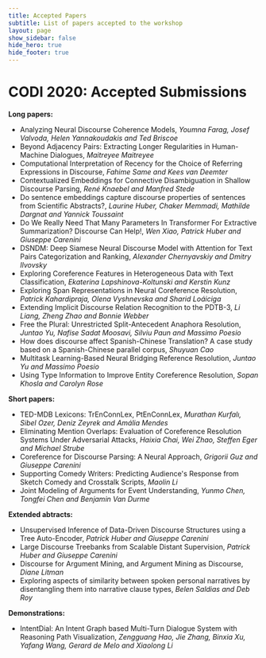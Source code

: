 ```yaml
---
title: Accepted Papers
subtitle: List of papers accepted to the workshop
layout: page
show_sidebar: false
hide_hero: true
hide_footer: true
---
```


# CODI 2020: Accepted Submissions

**Long papers:**
* Analyzing Neural Discourse Coherence Models,
   *Youmna Farag, Josef Valvoda, Helen Yannakoudakis and Ted Briscoe*
* Beyond Adjacency Pairs: Extracting Longer Regularities in Human-Machine Dialogues,
 	 *Maitreyee Maitreyee*
* Computational Interpretation of Recency for the Choice of Referring Expressions in Discourse,
 	*Fahime Same and Kees van Deemter*
* Contextualized Embeddings for Connective Disambiguation in Shallow Discourse Parsing,
 	*René Knaebel and Manfred Stede*
* Do sentence embeddings capture discourse properties of sentences from Scientific Abstracts?,
 	*Laurine Huber, Chaker Memmadi, Mathilde Dargnat and Yannick Toussaint*
* Do We Really Need That Many Parameters In Transformer For Extractive Summarization? Discourse Can Help!,
 	*Wen Xiao, Patrick Huber and Giuseppe Carenini*
* DSNDM: Deep Siamese Neural Discourse Model with Attention for Text Pairs Categorization and Ranking,
 	*Alexander Chernyavskiy and Dmitry Ilvovsky*
* Exploring Coreference Features in Heterogeneous Data with Text Classification,
 	*Ekaterina Lapshinova-Koltunski and Kerstin Kunz*
* Exploring Span Representations in Neural Coreference Resolution,
 	*Patrick Kahardipraja, Olena Vyshnevska and Sharid Loáiciga*
* Extending Implicit Discourse Relation Recognition to the PDTB-3,
 	*Li Liang, Zheng Zhao and Bonnie Webber*
* Free the Plural: Unrestricted Split-Antecedent Anaphora Resolution,
 	*Juntao Yu, Nafise Sadat Moosavi, Silviu Paun and Massimo Poesio*
* How does discourse affect Spanish-Chinese Translation? A case study based on a Spanish-Chinese parallel corpus,
 	*Shuyuan Cao*
* Multitask Learning-Based Neural Bridging Reference Resolution,
 	*Juntao Yu and Massimo Poesio*
* Using Type Information to Improve Entity Coreference Resolution,
 	*Sopan Khosla and Carolyn Rose*
  
**Short papers:**
* TED-MDB Lexicons: TrEnConnLex, PtEnConnLex,
 	*Murathan Kurfalı, Sibel Ozer, Deniz Zeyrek and Amália Mendes*
* Eliminating Mention Overlaps: Evaluation of Coreference Resolution Systems Under Adversarial Attacks,
 	*Haixia Chai, Wei Zhao, Steffen Eger and Michael Strube*
* Coreference for Discourse Parsing: A Neural Approach,
 	*Grigorii Guz and Giuseppe Carenini*
* Supporting Comedy Writers: Predicting Audience's Response from Sketch Comedy and Crosstalk Scripts,
 	*Maolin Li*
* Joint Modeling of Arguments for Event Understanding,
 	*Yunmo Chen, Tongfei Chen and Benjamin Van Durme*
  
**Extended abtracts:**
* Unsupervised Inference of Data-Driven Discourse Structures using a Tree Auto-Encoder,
 	*Patrick Huber and Giuseppe Carenini*
* Large Discourse Treebanks from Scalable Distant Supervision,
 	*Patrick Huber and Giuseppe Carenini*
* Discourse for Argument Mining, and Argument Mining as Discourse,
 	*Diane Litman*
* Exploring aspects of similarity between spoken personal narratives by disentangling them into narrative clause types,
 	*Belen Saldias and Deb Roy*

**Demonstrations:**
* IntentDial: An Intent Graph based Multi-Turn Dialogue System with Reasoning Path Visualization,
 	*Zengguang Hao, Jie Zhang, Binxia Xu, Yafang Wang, Gerard de Melo and Xiaolong Li*
